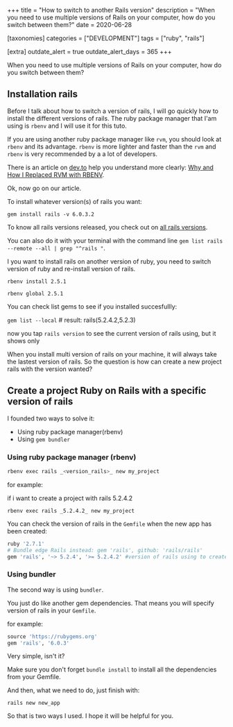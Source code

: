 +++
title = "How to switch to another Rails version"
description = "When you need to use multiple versions of Rails on your computer, how do you switch between them?"
date = 2020-06-28

[taxonomies]
categories = ["DEVELOPMENT"]
tags = ["ruby", "rails"]

[extra]
outdate_alert = true
outdate_alert_days = 365
+++

When you need to use multiple versions of Rails on your computer, how do you switch between them?

## Installation rails

Before I talk about how to switch a version of rails, I will go quickly how to install the different versions of rails. The ruby package manager that I'am using is `rbenv` and I will use it for this tuto.

If you are using another ruby package manager like `rvm`, you should look at `rbenv` and its advantage. `rbenv` is more lighter and faster than the `rvm` and `rbenv` is very recommended by a a lot of developers. 

There is an article on [dev.to](https://dev.to/) help you understand more clearly: [Why and How I Replaced RVM with RBENV](https://dev.to/krtb/why-and-how-i-replaced-rvm-with-rbenv-23ad).

Ok, now go on our article.

To install whatever version(s) of rails you want:

`gem install rails -v 6.0.3.2`

To know all rails versions released, you check out on [all rails versions](https://rubygems.org/gems/rails/versions).

You can also do it with your terminal with the command line `gem list rails --remote --all | grep "^rails "`.

I you want to install rails on another version of ruby, you need to switch version of ruby and re-install version of rails.

`rbenv install 2.5.1`

`rbenv global 2.5.1`

You can check list gems to see if you installed succesfullly:

`gem list --local` # result: rails(5.2.4.2,5.2.3)

now you tap `rails version` to see the current version of rails using, but it shows only


When you install multi version of rails on your machine, it will always take the lastest version of rails. So the question is how can create a new project rails with the version wanted?

## Create a project Ruby on Rails with a specific version of rails

I founded two ways to solve it: 
- Using ruby package manager(rbenv)
- Using `gem bundler`

### Using ruby package manager (rbenv)

```bash
rbenv exec rails _<version_rails>_ new my_project
```

for example: 

if i want to create a project with rails 5.2.4.2

`rbenv exec rails _5.2.4.2_ new my_project`

You can check the version of rails in the `Gemfile` when the new app has been created:

```ruby
ruby '2.7.1'
# Bundle edge Rails instead: gem 'rails', github: 'rails/rails'
gem 'rails', '~> 5.2.4', '>= 5.2.4.2' #version of rails using to create the project
```

### Using bundler

The second way is using `bundler`.

You just do like another gem dependencies. That means you will specify version of rails in your `Gemfile`.

for example:

```ruby
source 'https://rubygems.org'
gem 'rails', '6.0.3'
```
Very simple, isn't it?

Make sure you don't forget `bundle install` to install all the dependencies from your Gemfile.

And then, what we need to do, just finish with:

`rails new new_app`


So that is two ways I used. I hope it will be helpful for you. 
